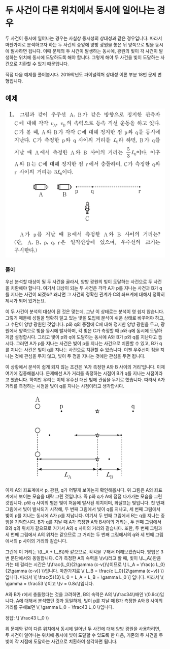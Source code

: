 # 두 사건이 다른 위치에서 동시에 일어나는 경우
두 사건이 동시에 일어나는 경우는 사실상 동시성의 상대성과 같은 경우입니다. 따라서 마찬가지로 분석하고자 하는 두 사건의 중앙에 양방 광원을 놓은 뒤 양쪽으로 빛을 동시에 발사하면 됩니다. 이때 문제의 두 사건이 발생하는 동시에, 광원의 빛이 각 사건이 발생하는 위치에 동시에 도달하도록 해야 합니다. 그렇게 해야 두 사건을 빛이 도달하는 사건으로 치환할 수 있기 때문입니다.

직접 다음 예제를 풀어봅시다. 2019학년도 파이널렉쳐 상대성 이론 부분 18번 문제 변형입니다.


## 예제

<p align="center"> <img src="./ex1.png" /> </p>

### 풀이

우선 분석할 대상이 될 두 사건을 골라서, 양방 광원의 빛이 도달하는 사건으로 두 사건을 치환해야 합니다. 여기서 대상이 되는 두 사건은 각각 A가 p를 지나는 사건과 B가 q를 지나는 사건이 되겠죠? 왜냐면 그 사건의 정확한 관계가 C의 좌표계에 대해서 정확히 제시가 되어 있거든요.

이 두 사건이 분석의 대상이 된 것은 맞는데, 그냥 이 상태로는 분석이 영 쉽지 않습니다. 그렇기 때문에 성질을 명확히 알고 있는 빛을 도입해 분석이 쉬운 상태로 바꾸어야 하고, 그 수단이 양방 광원인 것입니다. p와 q의 중점에 C에 대해 정지한 양방 광원을 두고, 광원에서 양쪽으로 빛을 동시에 발사하며, 각 빛은 C가 측정할 때 p와 q에 동시에 도달하게끔 설정합시다. 그리고 빛이 p와 q에 도달하는 동시에 A와 B가 p와 q를 지난다고 둡시다. 그러면 A가 p를 지나는 사건은 빛이 p를 지나는 사건으로 치환할 수 있고, B가 q를 지나는 사건은 빛이 q를 지나는 사건으로 치환할 수 있습니다. 이젠 우주선이 점을 지나는 것에 관심을 두지 않고, 빛이 두 점을 지나는 것에만 관심을 두면 됩니다.

이 상황에서 분석이 쉽게 되지 않는 조건은 ‘A가 측정한 A와 B 사이의 거리’입니다. 이제 여기에 집중해봅시다. 문제에선 A가 거리를 측정하는 시점이 B가 q를 지나는 시점이라고 했습니다. 하지만 우리는 이제 우주선 대신 빛에 관심을 두기로 했습니다. 따라서 A가 거리를 측정하는 시점을 빛이 q를 지나는 시점이라고 생각합시다.

<p align="center"> <img src="./ex1_sol.png" /> </p>

이제 A의 좌표계에서 p, 광원, q가 어떻게 보이는지 확인해봅시다. 위 그림은 A의 좌표계에서 보이는 모습을 대략 그린 것입니다. 즉 p와 q가 A에 점점 다가가는 모습을 그린 것입니다. p와 q 사이의 별은 빛이 처음에 발사된 위치이며, 화살표는 빛입니다. 첫 번째 그림에서 빛이 발사되기 시작해, 두 번째 그림에서 빛이 q를 지나고, 세 번째 그림에서 빛이 p를 지나는 동시에 A가 p를 지납니다. 여기서 두 번째 그림에서 B는 q를 지나는 중임을 기억합시다. B가 q를 지날 때 A가 측정한 A와 B사이의 거리는, 두 번째 그림에서 B와 q의 위치가 같으므로 거기서 A와 q 사이의 거리와 같습니다. 또한, 두 번째 그림과 세 번째 그림에서 A의 위치는 같으므로 그 거리는 두 번째 그림에서의 q와 세 번째 그림에서의 p 사이의 거리와 같습니다.

그런데 이 거리는 \\(L_A + L_B\\)와 같으므로, 각각을 구해서 더해보겠습니다. 방법은 3번 문단에서와 동일합니다. C가 측정한 A의 속력을 \\(v\\)라고 할 때, 빛이 \\(L_A\\)만큼 가는 데 걸리는 시간은 \\(\frac{L_0}{2\gamma (c-v)}\\)이므로 \\( L_A = \frac{c L_0}{2\gamma (c-v)} \\)입니다. 마찬가지로 \\( L_B = \frac{c L_0}{2\gamma (c+v)} \\)입니다. 따라서
\\[ \frac{5}{3} L_0 = L_A + L_B = \gamma L_0 \\]
입니다. 따라서 \\( \gamma = \frac53 \\)이고 \\(v = 0.8c\\)입니다.

A와 B가 r에서 충돌했다는 것을 고려하면, B의 속력은 A의 \\(\frac34\\)배인 \\(0.6c\\)입니다. A에 대해서 분석했던 것과 동일하게, 빛이 p를 지날 때 B가 측정한 A와 B 사이의 거리를 구해보면 \\( \gamma L_0 = \frac43 L_0 \\)입니다.

정답: \\( \frac43 L_0 \\)

위 문제와 같이 다른 위치에서 동시에 일어난 두 사건에 대해 양방 광원을 사용하려면, 두 사건이 일어나는 위치에 동시에 빛이 도달할 수 있도록 한 다음, 기존의 두 사건을 두 빛이 각 지점에 도달하는 사건으로 치환하여 생각하면 됩니다.
